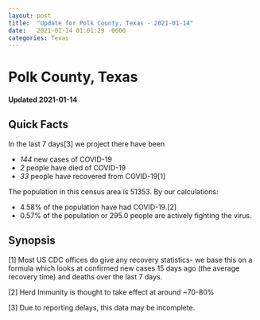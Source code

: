 ```yaml
---
layout: post
title:  "Update for Polk County, Texas - 2021-01-14"
date:   2021-01-14 01:01:29 -0600
categories: Texas
---
```


# Polk County, Texas
#### Updated 2021-01-14

## Quick Facts

In the last 7 days[3] we project there have been
- *144* new cases of COVID-19
- *2* people have died of COVID-19
- *33* people have recovered from COVID-19[1]

The population in this census area is 51353. By our calculations:
- 4.58% of the population have had COVID-19.[2]
- 0.57% of the population or 295.0 people are actively fighting the virus.

## Synopsis




[1] Most US CDC offices do give any recovery statistics- we base this on a formula which looks at confirmed new cases
15 days ago (the average recovery time) and deaths over the last 7 days.

[2] Herd Immunity is thought to take effect at around ~70-80%

[3] Due to reporting delays, this data may be incomplete.
 
    